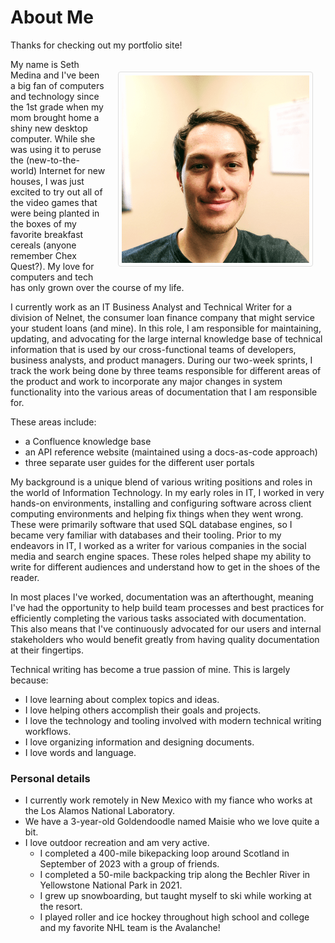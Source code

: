 # About Me

Thanks for checking out my portfolio site!

[//]: # (Internal styling for the portrait image)
<style>

img {
    border: 1px solid #ddd;
    border-radius: 4px;
    padding: 5px;
    width: 300px;
    float: right;
    margin: 20px;
}

</style>

![Seth Medina](assets/SethPortrait(300x300).png)

My name is Seth Medina and I've been a big fan of computers and technology since the 1st grade when my mom brought home a shiny new desktop computer. While she was using it to peruse the (new-to-the-world) Internet for new houses, I was just excited to try out all of the video games that were being planted in the boxes of my favorite breakfast cereals (anyone remember Chex Quest?). My love for computers and tech has only grown over the course of my life.

I currently work as an IT Business Analyst and Technical Writer for a division of Nelnet, the consumer loan finance company that might service your student loans (and mine). In this role, I am responsible for maintaining, updating, and advocating for the large internal knowledge base of technical information that is used by our cross-functional teams of developers, business analysts, and product managers. During our two-week sprints, I track the work being done by three teams responsible for different areas of the product and work to incorporate any major changes in system functionality into the various areas of documentation that I am responsible for. 

These areas include:

* a Confluence knowledge base
* an API reference website (maintained using a docs-as-code approach)
* three separate user guides for the different user portals

My background is a unique blend of various writing positions and roles in the world of Information Technology. In my early roles in IT, I worked in very hands-on environments, installing and configuring software across client computing environments and helping fix things when they went wrong. These were primarily software that used SQL database engines, so I became very familiar with databases and their tooling. Prior to my endeavors in IT, I worked as a writer for various companies in the social media and search engine spaces. These roles helped shape my ability to write for different audiences and understand how to get in the shoes of the reader.

In most places I've worked, documentation was an afterthought, meaning I've had the opportunity to help build team processes and best practices for efficiently completing the various tasks associated with documentation. This also means that I've continuously advocated for our users and internal stakeholders who would benefit greatly from having quality documentation at their fingertips.

Technical writing has become a true passion of mine. This is largely because:

* I love learning about complex topics and ideas.
* I love helping others accomplish their goals and projects.
* I love the technology and tooling involved with modern technical writing workflows.
* I love organizing information and designing documents.
* I love words and language.

### Personal details

* I currently work remotely in New Mexico with my fiance who works at the Los Alamos National Laboratory.
* We have a 3-year-old Goldendoodle named Maisie who we love quite a bit.
* I love outdoor recreation and am very active.
    * I completed a 400-mile bikepacking loop around Scotland in September of 2023 with a group of friends.
    * I completed a 50-mile backpacking trip along the Bechler River in Yellowstone National Park in 2021.
    * I grew up snowboarding, but taught myself to ski while working at the resort.
    * I played roller and ice hockey throughout high school and college and my favorite NHL team is the Avalanche!